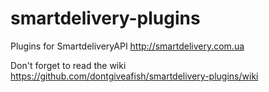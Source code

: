 # smartdelivery-plugins
Plugins for SmartdeliveryAPI
http://smartdelivery.com.ua


Don't forget to read the wiki
https://github.com/dontgiveafish/smartdelivery-plugins/wiki
